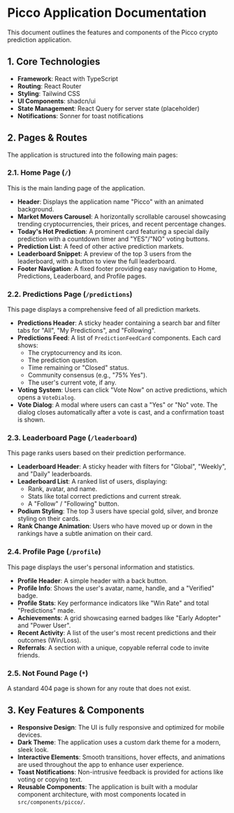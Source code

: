 # Picco Application Documentation

This document outlines the features and components of the Picco crypto prediction application.

## 1. Core Technologies

-   **Framework**: React with TypeScript
-   **Routing**: React Router
-   **Styling**: Tailwind CSS
-   **UI Components**: shadcn/ui
-   **State Management**: React Query for server state (placeholder)
-   **Notifications**: Sonner for toast notifications

## 2. Pages & Routes

The application is structured into the following main pages:

### 2.1. Home Page (`/`)

This is the main landing page of the application.

-   **Header**: Displays the application name "Picco" with an animated background.
-   **Market Movers Carousel**: A horizontally scrollable carousel showcasing trending cryptocurrencies, their prices, and recent percentage changes.
-   **Today's Hot Prediction**: A prominent card featuring a special daily prediction with a countdown timer and "YES"/"NO" voting buttons.
-   **Prediction List**: A feed of other active prediction markets.
-   **Leaderboard Snippet**: A preview of the top 3 users from the leaderboard, with a button to view the full leaderboard.
-   **Footer Navigation**: A fixed footer providing easy navigation to Home, Predictions, Leaderboard, and Profile pages.

### 2.2. Predictions Page (`/predictions`)

This page displays a comprehensive feed of all prediction markets.

-   **Predictions Header**: A sticky header containing a search bar and filter tabs for "All", "My Predictions", and "Following".
-   **Predictions Feed**: A list of `PredictionFeedCard` components. Each card shows:
    -   The cryptocurrency and its icon.
    -   The prediction question.
    -   Time remaining or "Closed" status.
    -   Community consensus (e.g., "75% Yes").
    -   The user's current vote, if any.
-   **Voting System**: Users can click "Vote Now" on active predictions, which opens a `VoteDialog`.
-   **Vote Dialog**: A modal where users can cast a "Yes" or "No" vote. The dialog closes automatically after a vote is cast, and a confirmation toast is shown.

### 2.3. Leaderboard Page (`/leaderboard`)

This page ranks users based on their prediction performance.

-   **Leaderboard Header**: A sticky header with filters for "Global", "Weekly", and "Daily" leaderboards.
-   **Leaderboard List**: A ranked list of users, displaying:
    -   Rank, avatar, and name.
    -   Stats like total correct predictions and current streak.
    -   A "Follow" / "Following" button.
-   **Podium Styling**: The top 3 users have special gold, silver, and bronze styling on their cards.
-   **Rank Change Animation**: Users who have moved up or down in the rankings have a subtle animation on their card.

### 2.4. Profile Page (`/profile`)

This page displays the user's personal information and statistics.

-   **Profile Header**: A simple header with a back button.
-   **Profile Info**: Shows the user's avatar, name, handle, and a "Verified" badge.
-   **Profile Stats**: Key performance indicators like "Win Rate" and total "Predictions" made.
-   **Achievements**: A grid showcasing earned badges like "Early Adopter" and "Power User".
-   **Recent Activity**: A list of the user's most recent predictions and their outcomes (Win/Loss).
-   **Referrals**: A section with a unique, copyable referral code to invite friends.

### 2.5. Not Found Page (`*`)

A standard 404 page is shown for any route that does not exist.

## 3. Key Features & Components

-   **Responsive Design**: The UI is fully responsive and optimized for mobile devices.
-   **Dark Theme**: The application uses a custom dark theme for a modern, sleek look.
-   **Interactive Elements**: Smooth transitions, hover effects, and animations are used throughout the app to enhance user experience.
-   **Toast Notifications**: Non-intrusive feedback is provided for actions like voting or copying text.
-   **Reusable Components**: The application is built with a modular component architecture, with most components located in `src/components/picco/`.